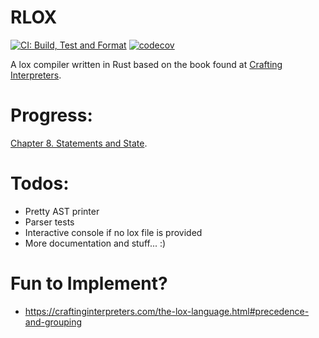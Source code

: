 # RLOX
[![CI: Build, Test and Format](https://github.com/ID-UNCLEAR/rlox/actions/workflows/ci.yml/badge.svg)](https://github.com/ID-UNCLEAR/rlox/actions/workflows/ci.yml)
[![codecov](https://codecov.io/gh/ID-UNCLEAR/rlox/graph/badge.svg?token=EBKZOOVXKZ)](https://codecov.io/gh/ID-UNCLEAR/rlox)

A lox compiler written in Rust based on the book found at [Crafting Interpreters](https://craftinginterpreters.com).

# Progress:
[Chapter 8. Statements and State](https://craftinginterpreters.com/statements-and-state.html).

# Todos:
- Pretty AST printer
- Parser tests
- Interactive console if no lox file is provided
- More documentation and stuff... :)

# Fun to Implement?
- https://craftinginterpreters.com/the-lox-language.html#precedence-and-grouping
